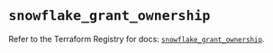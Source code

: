 # `snowflake_grant_ownership`

Refer to the Terraform Registry for docs: [`snowflake_grant_ownership`](https://registry.terraform.io/providers/snowflakedb/snowflake/2.6.0/docs/resources/grant_ownership).
